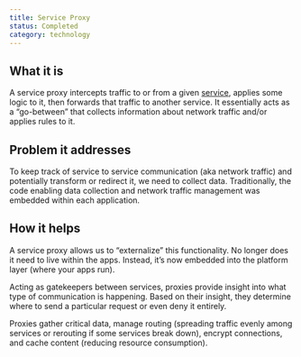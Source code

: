 ```yaml
---
title: Service Proxy
status: Completed
category: technology
---
```


## What it is
A service proxy intercepts traffic to or from a given [service](/service/), applies some logic to it, then forwards that traffic to another service. It essentially acts as a “go-between” that collects information about network traffic and/or applies rules to it.

## Problem it addresses
To keep track of service to service communication (aka network traffic) and potentially transform or redirect it, we need to collect data. Traditionally, the code enabling data collection and network traffic management was embedded within each application.

## How it helps
A service proxy allows us to “externalize” this functionality. No longer does it need to live within the apps. Instead, it’s now embedded into the platform layer (where your apps run).

Acting as gatekeepers between services, proxies provide insight into what type of communication is happening. Based on their insight, they determine where to send a particular request or even deny it entirely.

Proxies gather critical data, manage routing (spreading traffic evenly among services or rerouting if some services break down), encrypt connections, and cache content (reducing resource consumption).


